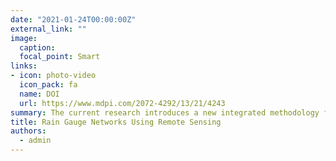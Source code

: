 ```yaml
---
date: "2021-01-24T00:00:00Z"
external_link: ""
image:
  caption: 
  focal_point: Smart
links:
- icon: photo-video
  icon_pack: fa
  name: DOI
  url: https://www.mdpi.com/2072-4292/13/21/4243
summary: The current research introduces a new integrated methodology for targeting the upgrading and improvement of coarse rain gauge networks in arid regions. The findings of the present research support the impression that remote sensing data is an excellent option for places with no or few rain gauges, as it enables the gathering of more frequent records at a higher resolution. 
title: Rain Gauge Networks Using Remote Sensing
authors: 
  - admin
---
```

